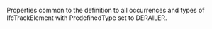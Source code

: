 Properties common to the definition to all occurrences and types of IfcTrackElement with PredefinedType set to DERAILER.